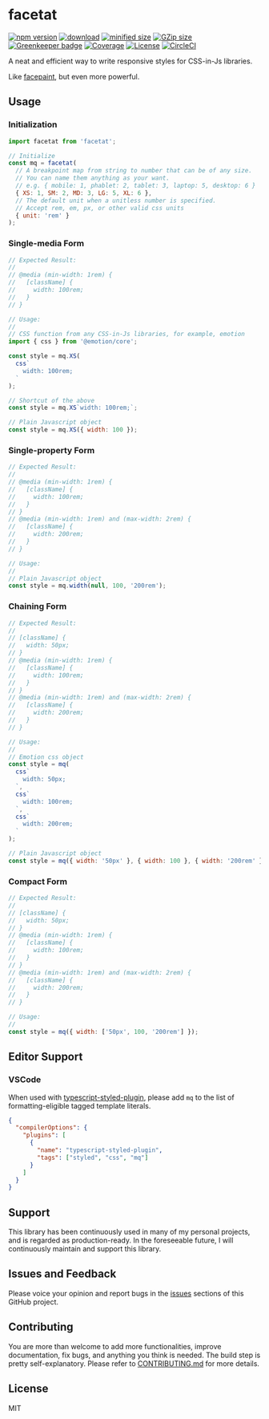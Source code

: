 # facetat

[![npm version](https://badgen.net/npm/v/facetat)](https://www.npmjs.com/package/facetat)
[![download](https://badgen.net/npm/dm/facetat)](https://www.npmjs.com/package/facetat)
[![minified size](https://badgen.net/bundlephobia/min/facetat)](https://bundlephobia.com/result?p=facetat@1.1.4)
[![GZip size](https://badgen.net/bundlephobia/minzip/facetat)](https://bundlephobia.com/result?p=facetat@1.1.4)
[![Greenkeeper badge](https://badges.greenkeeper.io/billykwok/facetat.svg)](https://github.com/billykwok/facetat)
[![Coverage](https://badgen.net/codecov/c/github/billykwok/facetat)](https://codecov.io/gh/billykwok/facetat)
[![License](https://badgen.net/npm/license/facetat)](https://github.com/billykwok/facetat/blob/master/LICENSE)
[![CircleCI](https://circleci.com/gh/billykwok/facetat/tree/master.svg?style=svg)](https://circleci.com/gh/billykwok/facetat/tree/master)

A neat and efficient way to write responsive styles for CSS-in-Js libraries.

Like [facepaint](https://github.com/emotion-js/facepaint), but even more powerful.

## Usage

### Initialization

```javascript
import facetat from 'facetat';

// Initialize
const mq = facetat(
  // A breakpoint map from string to number that can be of any size.
  // You can name them anything as your want.
  // e.g. { mobile: 1, phablet: 2, tablet: 3, laptop: 5, desktop: 6 }
  { XS: 1, SM: 2, MD: 3, LG: 5, XL: 6 },
  // The default unit when a unitless number is specified.
  // Accept rem, em, px, or other valid css units
  { unit: 'rem' }
);
```

### Single-media Form

```javascript
// Expected Result:
//
// @media (min-width: 1rem) {
//   [className] {
//     width: 100rem;
//   }
// }

// Usage:
//
// CSS function from any CSS-in-Js libraries, for example, emotion
import { css } from '@emotion/core';

const style = mq.XS(
  css`
    width: 100rem;
  `
);

// Shortcut of the above
const style = mq.XS`width: 100rem;`;

// Plain Javascript object
const style = mq.XS({ width: 100 });
```

### Single-property Form

```javascript
// Expected Result:
//
// @media (min-width: 1rem) {
//   [className] {
//     width: 100rem;
//   }
// }
// @media (min-width: 1rem) and (max-width: 2rem) {
//   [className] {
//     width: 200rem;
//   }
// }

// Usage:
//
// Plain Javascript object
const style = mq.width(null, 100, '200rem');
```

### Chaining Form

```javascript
// Expected Result:
//
// [className] {
//   width: 50px;
// }
// @media (min-width: 1rem) {
//   [className] {
//     width: 100rem;
//   }
// }
// @media (min-width: 1rem) and (max-width: 2rem) {
//   [className] {
//     width: 200rem;
//   }
// }

// Usage:
//
// Emotion css object
const style = mq(
  css`
    width: 50px;
  `,
  css`
    width: 100rem;
  `,
  css`
    width: 200rem;
  `
);

// Plain Javascript object
const style = mq({ width: '50px' }, { width: 100 }, { width: '200rem' });
```

### Compact Form

```javascript
// Expected Result:
//
// [className] {
//   width: 50px;
// }
// @media (min-width: 1rem) {
//   [className] {
//     width: 100rem;
//   }
// }
// @media (min-width: 1rem) and (max-width: 2rem) {
//   [className] {
//     width: 200rem;
//   }
// }

// Usage:
//
const style = mq({ width: ['50px', 100, '200rem'] });
```

## Editor Support

### VSCode

When used with [typescript-styled-plugin](https://github.com/Microsoft/typescript-styled-plugin#configuration), please add `mq` to the list of formatting-eligible tagged template literals.

```json
{
  "compilerOptions": {
    "plugins": [
      {
        "name": "typescript-styled-plugin",
        "tags": ["styled", "css", "mq"]
      }
    ]
  }
}
```

## Support

This library has been continuously used in many of my personal projects, and is regarded as production-ready. In the foreseeable future, I will continuously maintain and support this library.

## Issues and Feedback

Please voice your opinion and report bugs in the [issues](https://github.com/billykwok/facetat/issues) sections of this GitHub project.

## Contributing

You are more than welcome to add more functionalities, improve documentation, fix bugs, and anything you think is needed. The build step is pretty self-explanatory. Please refer to [CONTRIBUTING.md](https://github.com/billykwok/facetat/blob/master/CONTRIBUTING.md) for more details.

## License

MIT
